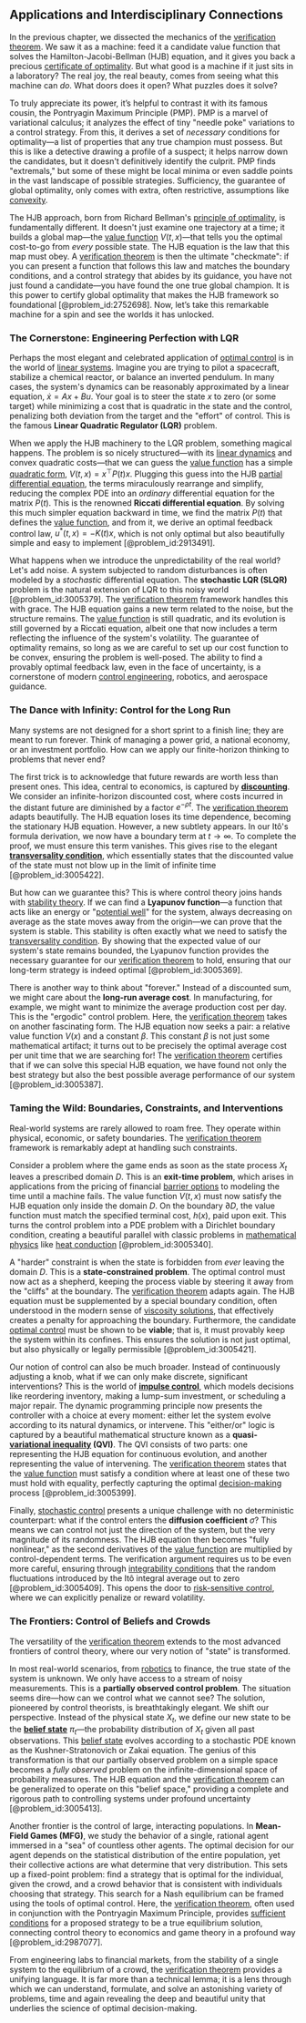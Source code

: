 ## Applications and Interdisciplinary Connections

In the previous chapter, we dissected the mechanics of the [verification theorem](@article_id:184686). We saw it as a machine: feed it a candidate value function that solves the Hamilton-Jacobi-Bellman (HJB) equation, and it gives you back a precious [certificate of optimality](@article_id:178311). But what good is a machine if it just sits in a laboratory? The real joy, the real beauty, comes from seeing what this machine can *do*. What doors does it open? What puzzles does it solve?

To truly appreciate its power, it’s helpful to contrast it with its famous cousin, the Pontryagin Maximum Principle (PMP). PMP is a marvel of variational calculus; it analyzes the effect of tiny "needle poke" variations to a control strategy. From this, it derives a set of *necessary* conditions for optimality—a list of properties that any true champion must possess. But this is like a detective drawing a profile of a suspect; it helps narrow down the candidates, but it doesn't definitively identify the culprit. PMP finds "extremals," but some of these might be local minima or even saddle points in the vast landscape of possible strategies. Sufficiency, the guarantee of global optimality, only comes with extra, often restrictive, assumptions like [convexity](@article_id:138074).

The HJB approach, born from Richard Bellman's [principle of optimality](@article_id:147039), is fundamentally different. It doesn't just examine one trajectory at a time; it builds a global map—the [value function](@article_id:144256) $V(t,x)$—that tells you the optimal cost-to-go from *every* possible state. The HJB equation is the law that this map must obey. A [verification theorem](@article_id:184686) is then the ultimate "checkmate": if you can present a function that follows this law and matches the boundary conditions, and a control strategy that abides by its guidance, you have not just found a candidate—you have found the one true global champion. It is this power to certify global optimality that makes the HJB framework so foundational [@problem_id:2752698]. Now, let’s take this remarkable machine for a spin and see the worlds it has unlocked.

### The Cornerstone: Engineering Perfection with LQR

Perhaps the most elegant and celebrated application of [optimal control](@article_id:137985) is in the world of [linear systems](@article_id:147356). Imagine you are trying to pilot a spacecraft, stabilize a chemical reactor, or balance an inverted pendulum. In many cases, the system's dynamics can be reasonably approximated by a linear equation, $\dot{x} = Ax + Bu$. Your goal is to steer the state $x$ to zero (or some target) while minimizing a cost that is quadratic in the state and the control, penalizing both deviation from the target and the "effort" of control. This is the famous **Linear Quadratic Regulator (LQR)** problem.

When we apply the HJB machinery to the LQR problem, something magical happens. The problem is so nicely structured—with its [linear dynamics](@article_id:177354) and convex quadratic costs—that we can guess the [value function](@article_id:144256) has a simple [quadratic form](@article_id:153003), $V(t,x) = x^{\top}P(t)x$. Plugging this guess into the HJB [partial differential equation](@article_id:140838), the terms miraculously rearrange and simplify, reducing the complex PDE into an *ordinary* differential equation for the matrix $P(t)$. This is the renowned **Riccati differential equation**. By solving this much simpler equation backward in time, we find the matrix $P(t)$ that defines the [value function](@article_id:144256), and from it, we derive an optimal feedback control law, $u^*(t,x) = -K(t)x$, which is not only optimal but also beautifully simple and easy to implement [@problem_id:2913491].

What happens when we introduce the unpredictability of the real world? Let's add noise. A system subjected to random disturbances is often modeled by a *stochastic* differential equation. The **stochastic LQR (SLQR)** problem is the natural extension of LQR to this noisy world [@problem_id:3005379]. The [verification theorem](@article_id:184686) framework handles this with grace. The HJB equation gains a new term related to the noise, but the structure remains. The [value function](@article_id:144256) is still quadratic, and its evolution is still governed by a Riccati equation, albeit one that now includes a term reflecting the influence of the system's volatility. The guarantee of optimality remains, so long as we are careful to set up our cost function to be convex, ensuring the problem is well-posed. The ability to find a provably optimal feedback law, even in the face of uncertainty, is a cornerstone of modern [control engineering](@article_id:149365), robotics, and aerospace guidance.

### The Dance with Infinity: Control for the Long Run

Many systems are not designed for a short sprint to a finish line; they are meant to run forever. Think of managing a power grid, a national economy, or an investment portfolio. How can we apply our finite-horizon thinking to problems that never end?

The first trick is to acknowledge that future rewards are worth less than present ones. This idea, central to economics, is captured by **[discounting](@article_id:138676)**. We consider an infinite-horizon discounted cost, where costs incurred in the distant future are diminished by a factor $e^{-\rho t}$. The [verification theorem](@article_id:184686) adapts beautifully. The HJB equation loses its time dependence, becoming the stationary HJB equation. However, a new subtlety appears. In our Itô's formula derivation, we now have a boundary term at $t \to \infty$. To complete the proof, we must ensure this term vanishes. This gives rise to the elegant **[transversality condition](@article_id:260624)**, which essentially states that the discounted value of the state must not blow up in the limit of infinite time [@problem_id:3005422].

But how can we guarantee this? This is where control theory joins hands with [stability theory](@article_id:149463). If we can find a **Lyapunov function**—a function that acts like an energy or "[potential well](@article_id:151646)" for the system, always decreasing on average as the state moves away from the origin—we can prove that the system is stable. This stability is often exactly what we need to satisfy the [transversality condition](@article_id:260624). By showing that the expected value of our system's state remains bounded, the Lyapunov function provides the necessary guarantee for our [verification theorem](@article_id:184686) to hold, ensuring that our long-term strategy is indeed optimal [@problem_id:3005369].

There is another way to think about "forever." Instead of a discounted sum, we might care about the **long-run average cost**. In manufacturing, for example, we might want to minimize the average production cost per day. This is the "ergodic" control problem. Here, the [verification theorem](@article_id:184686) takes on another fascinating form. The HJB equation now seeks a pair: a relative value function $V(x)$ and a constant $\beta$. This constant $\beta$ is not just some mathematical artifact; it turns out to be precisely the optimal average cost per unit time that we are searching for! The [verification theorem](@article_id:184686) certifies that if we can solve this special HJB equation, we have found not only the best strategy but also the best possible average performance of our system [@problem_id:3005387].

### Taming the Wild: Boundaries, Constraints, and Interventions

Real-world systems are rarely allowed to roam free. They operate within physical, economic, or safety boundaries. The [verification theorem](@article_id:184686) framework is remarkably adept at handling such constraints.

Consider a problem where the game ends as soon as the state process $X_t$ leaves a prescribed domain $D$. This is an **exit-time problem**, which arises in applications from the pricing of financial [barrier options](@article_id:264465) to modeling the time until a machine fails. The value function $V(t,x)$ must now satisfy the HJB equation only inside the domain $D$. On the boundary $\partial D$, the value function must match the specified terminal cost, $h(x)$, paid upon exit. This turns the control problem into a PDE problem with a Dirichlet boundary condition, creating a beautiful parallel with classic problems in [mathematical physics](@article_id:264909) like [heat conduction](@article_id:143015) [@problem_id:3005340].

A "harder" constraint is when the state is forbidden from *ever* leaving the domain $D$. This is a **state-constrained problem**. The optimal control must now act as a shepherd, keeping the process viable by steering it away from the "cliffs" at the boundary. The [verification theorem](@article_id:184686) adapts again. The HJB equation must be supplemented by a special boundary condition, often understood in the modern sense of [viscosity solutions](@article_id:177102), that effectively creates a penalty for approaching the boundary. Furthermore, the candidate [optimal control](@article_id:137985) must be shown to be **viable**; that is, it must provably keep the system within its confines. This ensures the solution is not just optimal, but also physically or legally permissible [@problem_id:3005421].

Our notion of control can also be much broader. Instead of continuously adjusting a knob, what if we can only make discrete, significant interventions? This is the world of **[impulse control](@article_id:198221)**, which models decisions like reordering inventory, making a lump-sum investment, or scheduling a major repair. The dynamic programming principle now presents the controller with a choice at every moment: either let the system evolve according to its natural dynamics, or intervene. This "either/or" logic is captured by a beautiful mathematical structure known as a **quasi-[variational inequality](@article_id:172294) (QVI)**. The QVI consists of two parts: one representing the HJB equation for continuous evolution, and another representing the value of intervening. The [verification theorem](@article_id:184686) states that the [value function](@article_id:144256) must satisfy a condition where at least one of these two must hold with equality, perfectly capturing the optimal [decision-making](@article_id:137659) process [@problem_id:3005399].

Finally, [stochastic control](@article_id:170310) presents a unique challenge with no deterministic counterpart: what if the control enters the **diffusion coefficient** $\sigma$? This means we can control not just the direction of the system, but the very magnitude of its randomness. The HJB equation then becomes "fully nonlinear," as the second derivatives of the [value function](@article_id:144256) are multiplied by control-dependent terms. The verification argument requires us to be even more careful, ensuring through [integrability conditions](@article_id:158008) that the random fluctuations introduced by the Itô integral average out to zero [@problem_id:3005409]. This opens the door to [risk-sensitive control](@article_id:193982), where we can explicitly penalize or reward volatility.

### The Frontiers: Control of Beliefs and Crowds

The versatility of the [verification theorem](@article_id:184686) extends to the most advanced frontiers of control theory, where our very notion of "state" is transformed.

In most real-world scenarios, from [robotics](@article_id:150129) to finance, the true state of the system is unknown. We only have access to a stream of noisy measurements. This is a **partially observed control problem**. The situation seems dire—how can we control what we cannot see? The solution, pioneered by control theorists, is breathtakingly elegant. We shift our perspective. Instead of the physical state $X_t$, we define our new state to be the **[belief state](@article_id:194617)** $\pi_t$—the probability distribution of $X_t$ given all past observations. This [belief state](@article_id:194617) evolves according to a stochastic PDE known as the Kushner-Stratonovich or Zakai equation. The genius of this transformation is that our partially observed problem on a simple space becomes a *fully observed* problem on the infinite-dimensional space of probability measures. The HJB equation and the [verification theorem](@article_id:184686) can be generalized to operate on this "belief space," providing a complete and rigorous path to controlling systems under profound uncertainty [@problem_id:3005413].

Another frontier is the control of large, interacting populations. In **Mean-Field Games (MFG)**, we study the behavior of a single, rational agent immersed in a "sea" of countless other agents. The optimal decision for our agent depends on the statistical distribution of the entire population, yet their collective actions are what determine that very distribution. This sets up a fixed-point problem: find a strategy that is optimal for the individual, given the crowd, and a crowd behavior that is consistent with individuals choosing that strategy. This search for a Nash equilibrium can be framed using the tools of optimal control. Here, the [verification theorem](@article_id:184686), often used in conjunction with the Pontryagin Maximum Principle, provides [sufficient conditions](@article_id:269123) for a proposed strategy to be a true equilibrium solution, connecting control theory to economics and game theory in a profound way [@problem_id:2987077].

From engineering labs to financial markets, from the stability of a single system to the equilibrium of a crowd, the [verification theorem](@article_id:184686) provides a unifying language. It is far more than a technical lemma; it is a lens through which we can understand, formulate, and solve an astonishing variety of problems, time and again revealing the deep and beautiful unity that underlies the science of optimal decision-making.